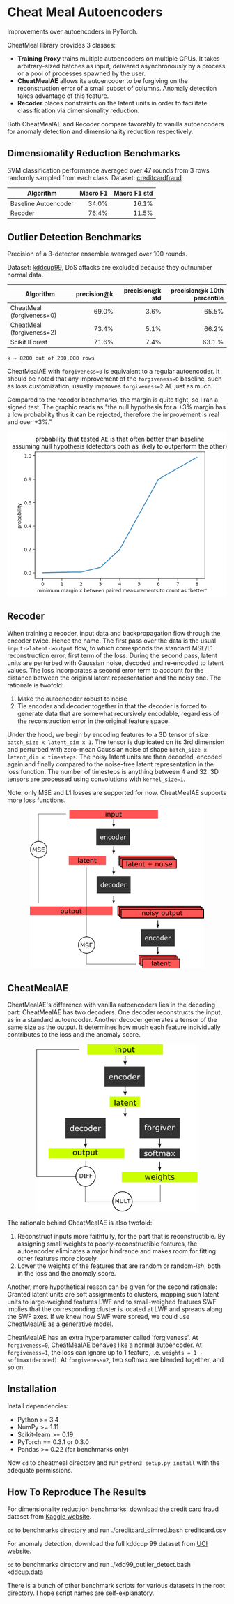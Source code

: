 # Cheat Meal Autoencoders

Improvements over autoencoders in PyTorch.

CheatMeal library provides 3 classes:


* **Training Proxy** trains multiple autoencoders on multiple GPUs. It takes arbitrary-sized batches as input, delivered asynchronously by a process or a pool of processes spawned by the user.
* **CheatMealAE** allows its autoencoder to be forgiving on the reconstruction error of a small subset of columns. Anomaly detection takes advantage of this feature.
* **Recoder** places constraints on the latent units in order to facilitate classification via dimensionality reduction.

Both CheatMealAE and Recoder compare favorably to vanilla autoencoders for anomaly detection and dimensionality reduction respectively.

## Dimensionality Reduction Benchmarks

SVM classification performance averaged over 47 rounds from 3 rows randomly sampled from each class.
Dataset: [creditcardfraud](https://www.kaggle.com/mlg-ulb/creditcardfraud)

| Algorithm       | Macro F1 | Macro F1 std  |
| ------------- |-------------:| -----:|
| Baseline Autoencoder     | 34.0% | 16.1%  |
| Recoder      |   76.4%     |   11.5% |

## Outlier Detection Benchmarks

Precision of a 3-detector ensemble averaged over 100 rounds.

Dataset: [kddcup99](http://kdd.ics.uci.edu/databases/kddcup99), DoS attacks are excluded because they outnumber normal data.

| Algorithm       | precision@k | precision@k std  | precision@k 10th percentile |
| ------------- |-------------:| -----:|-----:|
| CheatMeal (forgiveness=0) | 69.0% | 3.6%  | 65.5% |
| CheatMeal (forgiveness=2) |   73.4%     |   5.1% | 66.2% |
| Scikit IForest | 71.6% | 7.4% | 63.1 % |

`k ~ 8200 out of 200,000 rows`

CheatMealAE with `forgiveness=0` is equivalent to a regular autoencoder.
It should be noted that any improvement of the `forgiveness=0` baseline, such as loss customization, usually improves `forgiveness=2` AE just as much.

Compared to the recoder benchmarks, the margin is quite tight, so I ran a signed test.
The graphic reads as "the null hypothesis for a +3% margin has a low probability thus it can be rejected, therefore the improvement is real and over +3%."

<div align="center">
<img src="https://github.com/rom1mouret/cheatmeal/blob/master/kdd_signed_test.png">
</div>

## Recoder

When training a recoder, input data and backpropagation flow through the encoder twice. Hence the name.
The first pass over the data is the usual `input->latent->output` flow, to which corresponds the standard MSE/L1 reconstruction error, first term of the loss.
During the second pass, latent units are perturbed with Gaussian noise, decoded and re-encoded to latent values. The loss incorporates a second error term to account for the distance between the original latent representation and the noisy one.
The rationale is twofold:
1. Make the autoencoder robust to noise
2. Tie encoder and decoder together in that the decoder is forced to generate data that are somewhat recursively encodable, regardless of the reconstruction error in the original feature space.

Under the hood, we begin by encoding features to a 3D tensor of size `batch_size x latent_dim x 1`. The tensor is duplicated on its 3rd dimension and perturbed with zero-mean Gaussian noise of shape `batch_size x latent_dim x timesteps`.
The noisy latent units are then decoded, encoded again and finally compared to the noise-free latent representation in the loss function.
The number of timesteps is anything between 4 and 32. 3D tensors are processed using convolutions with `kernel_size=1`.

Note: only MSE and L1 losses are supported for now. CheatMealAE supports more loss functions.

<div align="center">
<img src="https://github.com/rom1mouret/cheatmeal/blob/master/recoder.png" width="400">
</div>

## CheatMealAE

CheatMealAE's difference with vanilla autoencoders lies in the decoding part: CheatMealAE has two decoders.
One decoder reconstructs the input, as in a standard autoencoder. Another decoder generates a tensor of the same size as the output. It determines how much each feature individually contributes to the loss and the anomaly score.

<div align="center">
<img src="https://github.com/rom1mouret/cheatmeal/blob/master/forgiver.png" width="370">
</div>

The rationale behind CheatMealAE is also twofold:
1. Reconstruct inputs more faithfully, for the part that is reconstructible. By assigning small weights to poorly-reconstructible features, the autoencoder eliminates a major hindrance and makes room for fitting other features more closely.
2. Lower the weights of the features that are random or random-*ish*, both in the loss and the anomaly score.

Another, more hypothetical reason can be given for the second rationale:
Granted latent units are soft assignments to clusters, mapping such latent units to large-weighed features LWF and to small-weighed features SWF implies that the corresponding cluster is located at LWF and spreads along the SWF axes. If we knew how SWF were spread, we could use CheatMealAE as a generative model.

CheatMealAE has an extra hyperparameter called 'forgiveness'. At `forgiveness=0`, CheatMealAE behaves like a normal autoencoder. At `forgiveness=1`, the loss can ignore up to 1 feature, i.e. `weights = 1 - softmax(decoded)`. At `forgiveness=2`, two softmax are blended together, and so on.


## Installation

Install dependencies:

* Python >= 3.4
* NumPy >= 1.11
* Scikit-learn >= 0.19
* PyTorch == 0.3.1 or 0.3.0
* Pandas >= 0.22 (for benchmarks only)

Now `cd` to cheatmeal directory and run `python3 setup.py install` with the adequate permissions.

## How To Reproduce The Results

For dimensionality reduction benchmarks, download the credit card fraud dataset from [Kaggle website](https://www.kaggle.com/mlg-ulb/creditcardfraud).

`cd` to benchmarks directory and run ./creditcard_dimred.bash creditcard.csv

For anomaly detection, download the full kddcup 99 dataset from [UCI website](http://kdd.ics.uci.edu/databases/kddcup99/kddcup99.html).

`cd` to benchmarks directory and run ./kdd99_outlier_detect.bash kddcup.data

There is a bunch of other benchmark scripts for various datasets in the root directory. I hope script names are self-explanatory.

